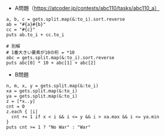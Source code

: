 - A問題（https://atcoder.jp/contests/abc110/tasks/abc110_a）

```
a, b, c = gets.split.map(&:to_i).sort.reverse
ab = "#{a}#{b}"
cc = "#{c}"
puts ab.to_i + cc.to_i

# 別解
# 1番大きい要素が10の桁 = *10
abc = gets.split.map(&:to_i).sort.reverse
puts abc[0] * 10 + abc[1] + abc[2]
```

- B問題
```
n, m, x, y = gets.split.map(&:to_i)
xa = gets.split.map(&:to_i)
ya = gets.split.map(&:to_i)
z = [*x..y]
cnt = 0
z.each { |i|
  cnt += 1 if x < i && i <= y && i > xa.max && i <= ya.min
}
puts cnt >= 1 ? "No War" : "War"
```
